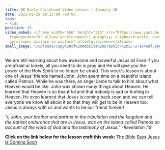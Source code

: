 ```yaml
---
title: DK Early Childhood Video Lesson | January 30
date: 2021-01-29 18:23:00 -08:00
tags:
- kids
position: 29
video_embed: <iframe width="560" height="315" src="https://www.youtube.com/embed/FoWjvb95wIQ"
  frameborder="0" allow="accelerometer; autoplay; clipboard-write; encrypted-media;
  gyroscope; picture-in-picture" allowfullscreen></iframe>
small_image: "/uploads/Copy%20of%20Website%20Graphic-%20EC-2-a3468f.png"
---
```


We are still learning about how awesome and powerful Jesus is! Even if you are afraid or lonely, all you need to do is pray and He will give you the power of the Holy Spirit to no longer be afraid. This week's lesson is about one of Jesus’ friends named John. John spent time on a beautiful island called Patmos. While he was there, an angel came to talk to him about what Heaven would be like. John was shown many things about Heaven. He learned that Heaven is so beautiful and that nobody is sad or hurting in Heaven. He even learned that Jesus is coming back soon and we can tell everyone we know all about it so that they will get to be in Heaven too. Jesus is always with us and wants to be our friend forever!

*“I, John, your brother and partner in the tribulation and the kingdom and the patient endurance that are in Jesus, was on the island called Patmos on account of the word of God and the testimony of Jesus." -Revelation 1:9*

**Click on the link below for the lesson craft this week:**
[The Bible Says Jesus is Coming Soon](https://drive.google.com/file/d/1Hw7S3n15hnYvZjDA6R8jbGVtNGZiRC00/view?usp=sharing)